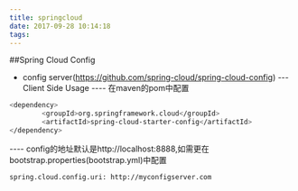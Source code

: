 ```yaml
---
title: springcloud
date: 2017-09-28 10:14:18
tags:
---
```

##Spring Cloud Config
- config server(https://github.com/spring-cloud/spring-cloud-config)
--- Client Side Usage
---- 在maven的pom中配置
```bash
<dependency>
		<groupId>org.springframework.cloud</groupId>
		<artifactId>spring-cloud-starter-config</artifactId>
</dependency>
```
---- config的地址默认是http://localhost:8888,如需更在bootstrap.properties(bootstrap.yml)中配置
```bash
spring.cloud.config.uri: http://myconfigserver.com
```


```bash

```